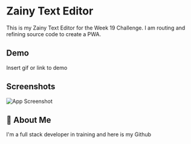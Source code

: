 # Zainy Text Editor

This is my Zainy Text Editor for the Week 19 Challenge. I am routing and refining source code to create a PWA.


## Demo

Insert gif or link to demo


## Screenshots

![App Screenshot](![image](https://github.com/user-attachments/assets/538c6124-66a8-4f96-bab1-c2d447cde06d)
)


## 🚀 About Me
I'm a full stack developer in training and here is my Github

